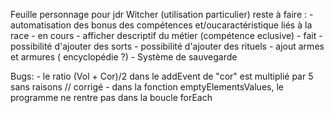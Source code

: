 Feuille personnage pour jdr Witcher (utilisation particulier)
reste à faire : 
    - automatisation des bonus des compétences et/oucaractéristique liés à la race - en cours
    - afficher descriptif du métier (compétence eclusive) - fait
    - possibilité d'ajouter des sorts
    - possibilité d'ajouter des rituels
    - ajout armes et armures ( encyclopédie ?)
    - Système de sauvegarde

Bugs: 
    - le ratio (Vol + Cor)/2 dans le addEvent de "cor" est multiplié par 5 sans raisons // corrigé
    - dans la fonction emptyElementsValues, le programme ne rentre pas dans la boucle forEach 
